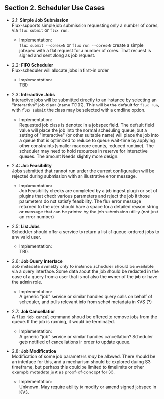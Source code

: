 ## Section 2. Scheduler Use Cases

* 2.1: **Simple Job Submission** \
  Flux-supports simple job submission requesting only a number of cores,
  via `flux submit` or `flux run`.
  - Implementation: \
  `flux submit --cores=N` or `flux run --cores=N` create a simple jobspec
  with a flat request for a number of cores. That request is signed and
  sent along as job request.

* 2.2: **FIFO Scheduler** \
  Flux-scheduler will allocate jobs in first-in order.
  - Implementation: \
  TBD

* 2.3: **Interactive Jobs** \
  Interactive jobs will be submitted directly to an instance by selecting
  an "interactive" job class (name TDB?). This will be the default for
  `flux run`, with `flux submit` the class may be selected with a cmdline
  option.
  - Implementation: \
   Requested job class is denoted in a jobspec field. The default field
   value will place the job into the normal scheduling queue, but a
   setting of "interactive" (or other suitable name) will place the job
   into a queue that is optimized to reduce to queue wait-time by applying
   other constraints (smaller max core counts, reduced runtime). The scheduler
   may need to hold resources in reserve for interactive queues. The amount
   Needs slightly more design.

* 2.4: **Job Feasibility** \
  Jobs submitted that cannot run under the current configuration will
  be rejected during submission with an illustrative error message.
  - Implementation: \
   Job Feasibility checks are completed by a job ingest plugin or set of
   plugins that check various parameters and reject the job if those
   parameters do not satisfy feasibility. The flux error message returned
   to the user should have a space for a detailed reason string or
   message that can be printed by the job submission utility (not just
   an error number)

* 2.5: **List Jobs** \
  Scheduler should offer a service to return a list of queue-ordered jobs
  to any valid user.
  - Implementation: \
    TBD.

* 2.6: **Job Query Interface** \
  Job metadata availably only to instance scheduler should be available via
  a query interface. Some data about the job should be redacted in the case
  of a query from a user that is not also the owner of the job or have the
  admin role.
  - Implementation: \
    A generic "job" service or similar handles query calls on behalf of
    scheduler, and pulls relevant info from sched metadata in KVS (?)

* 2.7: **Job Cancellation** \
  A `flux job cancel` command should be offered to remove jobs from the
  queue. If the job is running, it would be terminated.
  - Implementation: \
    A generic "job" service or similar handles cancellation? Scheduler
    gets notified of cancellations in order to update queue.

* 2.8: **Job Modification** \
  Modification of some job parameters _may_ be allowed. There should
  be an interface for this, and a mechanism should be explored during S3
  timeframe, but perhaps this could be limited to timelimits or other
  example metadata just as proof-of-concept for S3.
  - Implementation: \
    Unknown. May require ability to modify or amend signed jobspec in KVS.
